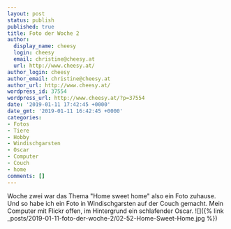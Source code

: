```yaml
---
layout: post
status: publish
published: true
title: Foto der Woche 2
author:
  display_name: cheesy
  login: cheesy
  email: christine@cheesy.at
  url: http://www.cheesy.at/
author_login: cheesy
author_email: christine@cheesy.at
author_url: http://www.cheesy.at/
wordpress_id: 37554
wordpress_url: http://www.cheesy.at/?p=37554
date: '2019-01-11 17:42:45 +0000'
date_gmt: '2019-01-11 16:42:45 +0000'
categories:
- Fotos
- Tiere
- Hobby
- Windischgarsten
- Oscar
- Computer
- Couch
- home
comments: []
---
```

Woche zwei war das Thema "Home sweet home" also ein Foto zuhause. Und so habe ich ein Foto in Windischgarsten auf der Couch gemacht. Mein Computer mit Flickr offen, im Hintergrund ein schlafender Oscar.
![]({% link _posts/2019-01-11-foto-der-woche-2/02-52-Home-Sweet-Home.jpg %})
